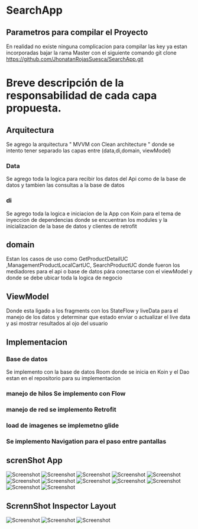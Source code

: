 # SearchApp

## Parametros para compilar el Proyecto

En realidad no existe ninguna complicacion para compilar las key ya estan incorporadas bajar la rama Master con el siguiente comando
git clone https://github.com/JhonatanRojasSuesca/SearchApp.git


# Breve descripción de la responsabilidad de cada capa propuesta.

## Arquitectura

Se agrego la arquitectura " MVVM con  Clean architecture " donde se intento tener separado las capas entre (data,di,domain, viewModel)

### Data
Se agrego toda la logica para recibir los datos del Api como de la base de datos y tambien las consultas a la base de datos

### di

Se agrego toda la logica e iniciacion de la App con Koin  para el tema de inyeccion de dependencias  donde se encuentran los modules y la inicializacion de la base de datos y clientes de retrofit

## domain

Estan los casos de uso como GetProductDetailUC ,ManagementProductLocalCartUC, SearchProductUC donde fueron los mediadores para el api o base de datos pára conectarse con el viewModel y donde se debe ubicar toda la logica de negocio 

## ViewModel

Donde esta ligado a los fragments con los StateFlow y liveData para el manejo de los datos y determinar que estado enviar o actualizar el live data y asi mostrar resultados al ojo del usuario

## Implementacion

### Base de datos

Se implemento con la base de datos Room donde se inicia en Koin y el Dao estan en el repositorio para su implementacion

### manejo de hilos Se implemento con Flow

### manejo de red se implemento Retrofit

### load de imagenes se implemetno glide

### Se implemento Navigation para el paso entre pantallas

## screnShot App

![Screenshot](https://i.postimg.cc/cL2B2zRs/Screenshot-20211016-214856-com-jhonatanrojas-searchapp.jpg)
![Screenshot](https://i.postimg.cc/HxC4s7vR/Screenshot-20211016-214908-com-jhonatanrojas-searchapp.jpg)
![Screenshot](https://i.postimg.cc/brmQTVYf/Screenshot-20211016-214915-com-jhonatanrojas-searchapp.jpg)
![Screenshot](https://i.postimg.cc/prWfKMHB/Screenshot-20211016-214920-com-jhonatanrojas-searchapp.jpg)
![Screenshot](https://i.postimg.cc/9f9YhBby/Screenshot-20211016-214937-com-jhonatanrojas-searchapp.jpg)
![Screenshot](https://i.postimg.cc/j5Q6WdG5/Screenshot-20211016-214953-com-jhonatanrojas-searchapp.jpg)
![Screenshot](https://i.postimg.cc/YqSN978r/Screenshot-20211016-215000-com-jhonatanrojas-searchapp.jpg)
![Screenshot](https://i.postimg.cc/9FNdwkNG/Screenshot-20211016-215003-com-jhonatanrojas-searchapp.jpg)
![Screenshot](https://i.postimg.cc/7P9Mwh3t/Screenshot-20211016-215009-com-jhonatanrojas-searchapp.jpg)
![Screenshot](https://i.postimg.cc/T3LrVcZB/Screenshot-20211016-215013-com-jhonatanrojas-searchapp.jpg)
![Screenshot](https://i.postimg.cc/0N7D3y5f/Screenshot-20211016-215019-com-jhonatanrojas-searchapp.jpg)
![Screenshot](https://i.postimg.cc/VkxXDCwv/Screenshot-20211016-215025-com-jhonatanrojas-searchapp.jpg)





## ScrennShot Inspector Layout

![Screenshot](https://i.postimg.cc/Wzz7QcH1/inpect-1.png)
![Screenshot](https://i.postimg.cc/Y2DRQjvG/inspect-2.png)
![Screenshot](https://i.postimg.cc/T1scxNzq/inspect-3.png)

